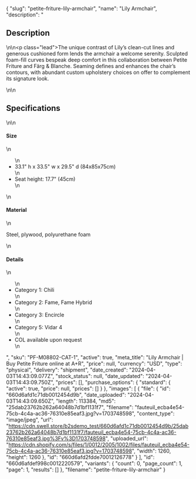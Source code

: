 {
  "slug": "petite-friture-lily-armchair",
  "name": "Lily Armchair",
  "description": "<h2>Description</h2>\n<!-- split -->\n<p class=\"lead\">The unique contrast of Lily’s clean-cut lines and generous cushioned form lends the armchair a welcome serenity. Sculpted foam-fill curves bespeak deep comfort in this collaboration between Petite Friture and Färg &amp; Blanche. Seaming defines and enhances the chair’s contours, with abundant custom upholstery choices on offer to complement its signature look.</p>\n<!-- split -->\n<h2>Specifications</h2>\n<!-- split -->\n<h4>Size</h4>\n<ul>\n<li>33.1\" h x 33.5\" w x 29.5\" d (84x85x75cm)</li>\n<li>Seat height: 17.7\" (45cm)</li>\n</ul>\n<h4>Material</h4>\n<p>Steel, plywood, polyurethane foam</p>\n<h4>Details</h4>\n<ul>\n<li>Category 1: Chili</li>\n<li>Category 2: Fame, Fame Hybrid</li>\n<li>Category 3: Encircle</li>\n<li>Category 5: Vidar 4</li>\n<li>COL available upon request</li>\n</ul>",
  "sku": "PF-M08802-CAT-1",
  "active": true,
  "meta_title": "Lily Armchair | Buy Petite Friture online at A+R",
  "price": null,
  "currency": "USD",
  "type": "physical",
  "delivery": "shipment",
  "date_created": "2024-04-03T14:43:09.077Z",
  "stock_status": null,
  "date_updated": "2024-04-03T14:43:09.750Z",
  "prices": [],
  "purchase_options": {
    "standard": {
      "active": true,
      "price": null,
      "prices": []
    }
  },
  "images": [
    {
      "file": {
        "id": "660d6afd1c71db0012454d9b",
        "date_uploaded": "2024-04-03T14:43:09.650Z",
        "length": 113384,
        "md5": "25dab23762b262a64048b7d1bf1131f7",
        "filename": "fauteuil_ecba4e54-75cb-4c4a-ac36-76310e85eaf3.jpg?v=1703748598",
        "content_type": "image/jpeg",
        "url": "https://cdn.swell.store/b2sdemo_test/660d6afd1c71db0012454d9b/25dab23762b262a64048b7d1bf1131f7/fauteuil_ecba4e54-75cb-4c4a-ac36-76310e85eaf3.jpg%3Fv%3D1703748598",
        "uploaded_url": "https://cdn.shopify.com/s/files/1/0012/2005/1002/files/fauteuil_ecba4e54-75cb-4c4a-ac36-76310e85eaf3.jpg?v=1703748598",
        "width": 1260,
        "height": 1260
      },
      "id": "660d6afd2fdde70012126778"
    }
  ],
  "id": "660d6afdef998c0012220579",
  "variants": {
    "count": 0,
    "page_count": 1,
    "page": 1,
    "results": []
  },
  "filename": "petite-friture-lily-armchair"
}